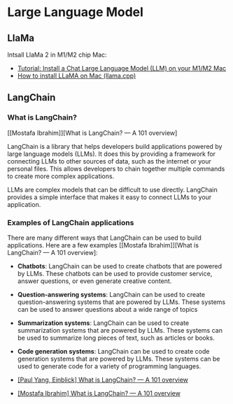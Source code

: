 
# Large Language Model




## LlaMa

Intsall LlaMa 2 in M1/M2 chip Mac:
* [Tutorial: Install a Chat Large Language Model (LLM) on your M1/M2 Mac](https://www.youtube.com/watch?v=rStOK2FfyEY)
* [How to install LLaMA on Mac (llama.cpp)](https://agi-sphere.com/install-llama-mac/#Step_1_Install_Homebrew)


## LangChain

### What is LangChain?

[[Mostafa Ibrahim]][What is LangChain? — A 101 overview]

LangChain is a library that helps developers build applications powered by large language models (LLMs). It does this by providing a framework for connecting LLMs to other sources of data, such as the internet or your personal files. This allows developers to chain together multiple commands to create more complex applications.

LLMs are complex models that can be difficult to use directly. LangChain provides a simple interface that makes it easy to connect LLMs to your application.


### Examples of LangChain applications

There are many different ways that LangChain can be used to build applications. Here are a few examples [[Mostafa Ibrahim]][What is LangChain? — A 101 overview]:
* **Chatbots**: LangChain can be used to create chatbots that are powered by LLMs. These chatbots can be used to provide customer service, answer questions, or even generate creative content.
* **Question-answering systems**: LangChain can be used to create question-answering systems that are powered by LLMs. These systems can be used to answer questions about a wide range of topics
* **Summarization systems**: LangChain can be used to create summarization systems that are powered by LLMs. These systems can be used to summarize long pieces of text, such as articles or books.
* **Code generation systems**: LangChain can be used to create code generation systems that are powered by LLMs. These systems can be used to generate code for a variety of programming languages.

* [[Paul Yang, Einblick] What is LangChain? — A 101 overview](https://medium.com/the-techlife/what-is-langchain-a-101-overview-c2bed339b08f)
* [[Mostafa Ibrahim] What is LangChain? — A 101 overview](https://medium.com/the-techlife/what-is-langchain-a-101-overview-c2bed339b08f)








